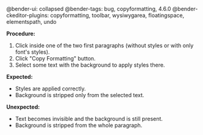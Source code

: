 @bender-ui: collapsed
@bender-tags: bug, copyformatting, 4.6.0
@bender-ckeditor-plugins: copyformatting, toolbar, wysiwygarea, floatingspace, elementspath, undo

**Procedure:**

1. Click inside one of the two first paragraphs (without styles or with only font's styles).
2. Click "Copy Formatting" button.
3. Select some text with the background to apply styles there.

**Expected:**

* Styles are applied correctly.
* Background is stripped only from the selected text.

**Unexpected:**

* Text becomes invisible and the background is still present.
* Background is stripped from the whole paragraph.
